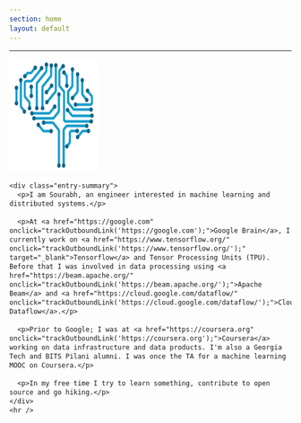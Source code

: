 ```yaml
---
section: home
layout: default
---
```


<div class="hfeed">
  <hr />
  <div class="hentry post no-border">
    <img src="/images/contents/NN.png" alt="Sourabh Bajaj" class="archive-thumbnail home-thumbnail" width="160" height="200" />

    <div class="entry-summary">
      <p>I am Sourabh, an engineer interested in machine learning and distributed systems.</p>

      <p>At <a href="https://google.com" onclick="trackOutboundLink('https://google.com');">Google Brain</a>, I currently work on <a href="https://www.tensorflow.org/" onclick="trackOutboundLink('https://www.tensorflow.org/');" target="_blank">Tensorflow</a> and Tensor Processing Units (TPU). Before that I was involved in data processing using <a href="https://beam.apache.org/" onclick="trackOutboundLink('https://beam.apache.org/');">Apache Beam</a> and <a href="https://cloud.google.com/dataflow/" onclick="trackOutboundLink('https://cloud.google.com/dataflow/');">Cloud Dataflow</a>.</p>

      <p>Prior to Google; I was at <a href="https://coursera.org" onclick="trackOutboundLink('https://coursera.org');">Coursera</a> working on data infrastructure and data products. I'm also a Georgia Tech and BITS Pilani alumni. I was once the TA for a machine learning MOOC on Coursera.</p>

      <p>In my free time I try to learn something, contribute to open source and go hiking.</p>
    </div>
    <hr />
  </div>
</div>
